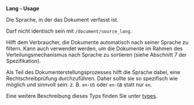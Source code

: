 **Lang - Usage**

Die Sprache, in der das Dokument verfasst ist.

Darf nicht identisch sein mit `/document/source_lang`.

Hilft dem Verbraucher, die Dokumente automatisch nach seiner Sprache zu filtern.
Kann auch verwendet werden, um die Dokumente im Rahmen des Verteilungsmechanismus nach Sprache zu sortieren (siehe Abschnitt 7 der Spezifikation).

Als Teil des Dokumenterstellungsprozesses hilft die Sprache dabei, eine Rechtschreibprüfung durchzuführen.
Daher sollte sie so spezifisch wie möglich und sinnvoll sein: z. B. `en-US` oder `en-GB` statt nur `en`.

Eine weitere Beschreibung dieses Typs finden Sie unter [types](types/lang-usage.de.md).